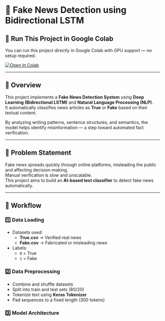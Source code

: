 # 📰 Fake News Detection using Bidirectional LSTM

## 🚀 Run This Project in Google Colab
You can run this project directly in Google Colab with GPU support — no setup required.

[![Open In Colab](https://colab.research.google.com/assets/colab-badge.svg)](https://colab.research.google.com/github/rithwik-sayini/Fake-News-Detection-Using-LSTM/blob/main/Fake_News_Detection_LSTM.ipynb)

---

## 📖 Overview
This project implements a **Fake News Detection System** using **Deep Learning (Bidirectional LSTM)** and **Natural Language Processing (NLP)**.  
It automatically classifies news articles as **True** or **Fake** based on their textual content.

By analyzing writing patterns, sentence structures, and semantics, the model helps identify misinformation — a step toward automated fact verification.

---

## 🎯 Problem Statement
Fake news spreads quickly through online platforms, misleading the public and affecting decision-making.  
Manual verification is slow and unscalable.  
This project aims to build an **AI-based text classifier** to detect fake news automatically.

---

## 🧩 Workflow

### 1️⃣ Data Loading
- Datasets used:
  - **True.csv** → Verified real news  
  - **Fake.csv** → Fabricated or misleading news  
- Labels:
  - `0` = True  
  - `1` = Fake  

### 2️⃣ Data Preprocessing
- Combine and shuffle datasets  
- Split into train and test sets (80/20)  
- Tokenize text using **Keras Tokenizer**  
- Pad sequences to a fixed length (300 tokens)

### 3️⃣ Model Architecture
